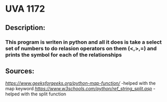 # UVA 1172

## Description:
### This program is writen in python and all it does is take a select set of numbers to do relasion operators on them (<,>,=) and prints the symbol for each of the relationships

## Sources:
*https://www.geeksforgeeks.org/python-map-function/* -helped with the map keyword
*https://www.w3schools.com/python/ref_string_split.asp* -helped with the split function